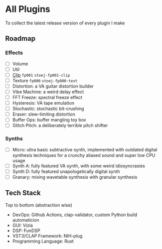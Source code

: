 # All Plugins
To collect the latest release version of every plugin I make

## Roadmap
### Effects
- [ ] Volume
- [ ] Util
- [ ] [Clip](../clip) `fp001` `stoej-fp001-clip`
- [ ] Texture `fp000` `stoej-fp000-text`
- [ ] Distortion: a VA guitar distortion builder
- [ ] Vibe Machine: a weird delay effect
- [ ] FFT Freeze: spectral freeze effect
- [ ] Hysteresis: VA tape emulation
- [ ] Stochastic: stochastic bit-crushing
- [ ] Eraser: slew-limiting distortion
- [ ] Buffer Ops: buffer mangling toy box
- [ ] Glitch Pitch: a deliberately terrible pitch shifter

### Synths
- [ ] Micro: ultra basic subtractive synth, implemented with outdated digital synthesis techniques for a crunchy aliased sound and super low CPU usage
- [ ] Synth A: fully featured VA synth, with some weird idiosyncrasies
- [ ] Synth D: fully featured unapologetically digital synth
- [ ] Granary: mixing wavetable synthesis with granular synthesis

## Tech Stack
Top to bottom (abstraction wise)

- DevOps: Github Actions, clap-validator, custom Python build automaticion
- GUI: Vizia
- DSP: FunDSP
- VST3/CLAP Framework: NIH-plug
- Programming Language: Rust
